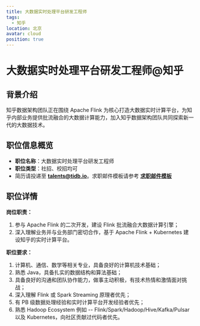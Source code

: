 ```yaml
---
title: 大数据实时处理平台研发工程师
tags:
  - 知乎
location: 北京
avatar: cloud
position: true
---
```


# 大数据实时处理平台研发工程师@知乎

## 背景介绍

知乎数据架构团队正在围绕 Apache Flink 为核心打造大数据实时计算平台，为知乎内部业务提供批流融合的大数据计算能力，加入知乎数据架构团队共同探索新一代的大数据技术。

## 职位信息概览

- **职位名称**：大数据实时处理平台研发工程师
- **职位类型**：社招、校招均可
- 简历请投递至 <a mailto="talents@tidb.io">**talents@tidb.io**</a>。求职邮件模板请参考 **[求职邮件模板](https://asktug.com/t/topic/62932)**

## 职位详情

**岗位职责：**

1. 参与 Apache Flink 的二次开发，建设 Flink 批流融合大数据计算引擎；
2. 深入理解业务并与业务部门密切合作，基于 Apache Flink + Kubernetes 建设知乎的实时计算平台。

**职位要求：**

1. 计算机、通信、数学等相关专业，具备良好的计算机技术基础；
2. 熟悉 Java，具备扎实的数据结构和算法基础；
3. 具备良好的沟通和团队协作能力，做事主动积极，有技术热情和激情面对挑战；
4. 深入理解 Flink 或 Spark Streaming 原理者优先；
5. 有 PB 级数据处理经验和实时计算平台开发经验者优先；
6. 熟悉 Hadoop Ecosystem 例如 -- Flink/Spark/Hadoop/Hive/Kafka/Pulsar 以及 Kubernetes，向社区贡献过代码者优先。

